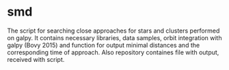# smd
The script for searching close approaches for stars and clusters performed on galpy. It contains necessary libraries, data samples, orbit integration with galpy (Bovy 2015) and function for output minimal distances and the corresponding time of approach. Also repository containes file with output, received with script. 
